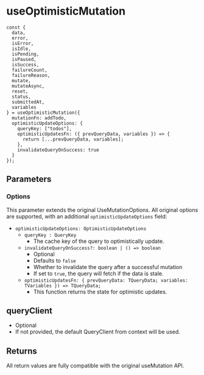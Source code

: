 # useOptimisticMutation

```tsx
const {
  data,
  error,
  isError,
  isIdle,
  isPending,
  isPaused,
  isSuccess,
  failureCount,
  failureReason,
  mutate,
  mutateAsync,
  reset,
  status,
  submittedAt,
  variables
} = useOptimisticMutation({
  mutationFn: addTodo,
  optimisticUpdateOptions: {
    queryKey: ["todos"],
    optimisticUpdatesFn: ({ prevQueryData, variables }) => {
      return [...prevQueryData, variables];
    },
    invalidateQueryOnSuccess: true
  }
});
```

## Parameters

### Options

This parameter extends the original UseMutationOptions. All original options are supported, with an additional `optimisticUpdateOptions` field:

- `optimisticUpdateOptions: OptimisticUpdateOptions`
  - `queryKey : QueryKey`
    - The cache key of the query to optimistically update.
  - `invalidateQueryOnSuccess?: boolean | () => boolean`
    - Optional
    - Defaults to `false`
    - Whether to invalidate the query after a successful mutation
    - If set to `true`, the query will fetch if the data is stale.
  - `optimisticUpdatesFn: { prevQueryData: TQueryData; variables: TVariables }) => TQueryData;`
    - This function returns the state for optimistic updates.

## queryClient

- Optional
- If not provided, the default QueryClient from context will be used.

## Returns

All return values are fully compatible with the original useMutation API.
